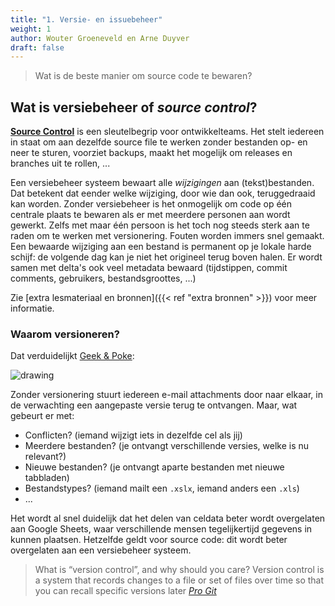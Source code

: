 ```yaml
---
title: "1. Versie- en issuebeheer"
weight: 1
author: Wouter Groeneveld en Arne Duyver
draft: false
---
```


> <i class="fa fa-question-circle" aria-hidden="true"></i>
> Wat is de beste manier om source code te bewaren?

## Wat is versiebeheer of _source control_?

**[Source Control](https://en.wikipedia.org/wiki/Version_control)** is een sleutelbegrip voor ontwikkelteams. Het stelt iedereen in staat om aan dezelfde source file te werken zonder bestanden op- en neer te sturen, voorziet backups, maakt het mogelijk om releases en branches uit te rollen, ...

Een versiebeheer systeem bewaart alle _wijzigingen_ aan (tekst)bestanden. Dat betekent dat eender welke wijziging, door wie dan ook, teruggedraaid kan worden. Zonder versiebeheer is het onmogelijk om code op één centrale plaats te bewaren als er met meerdere personen aan wordt gewerkt. Zelfs met maar één persoon is het toch nog steeds sterk aan te raden om te werken met versionering. Fouten worden immers snel gemaakt. Een bewaarde wijziging aan een bestand is permanent op je lokale harde schijf: de volgende dag kan je niet het origineel terug boven halen. Er wordt samen met delta's ook veel metadata bewaard (tijdstippen, commit comments, gebruikers, bestandsgroottes, ...)

Zie [extra lesmateriaal en bronnen]({{< ref "extra bronnen" >}}) voor meer informatie.

### Waarom versioneren?

Dat verduidelijkt [Geek & Poke](https://geek-and-poke.com/):

<img src="/img/teaching/ses/sourcecontrol.jpg" alt="drawing" style="max-height: 23em;"/>

Zonder versionering stuurt iedereen e-mail attachments door naar elkaar, in de verwachting een aangepaste versie terug te ontvangen. Maar, wat gebeurt er met:

- Conflicten? (iemand wijzigt iets in dezelfde cel als jij)
- Meerdere bestanden? (je ontvangt verschillende versies, welke is nu relevant?)
- Nieuwe bestanden? (je ontvangt aparte bestanden met nieuwe tabbladen)
- Bestandstypes? (iemand mailt een `.xslx`, iemand anders een `.xls`)
- ...

Het wordt al snel duidelijk dat het delen van celdata beter wordt overgelaten aan Google Sheets, waar verschillende mensen tegelijkertijd gegevens in kunnen plaatsen. Hetzelfde geldt voor source code: dit wordt beter overgelaten aan een versiebeheer systeem.

> What is “version control”, and why should you care? Version control is a system that records changes to a file or set of files over time so that you can recall specific versions later
> <cite><a href="https://git-scm.com/book/en/v2">Pro Git</a></cite>

